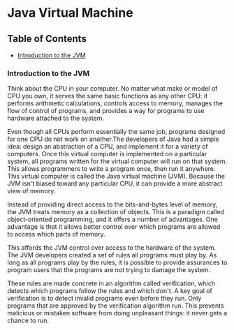 # Java Virtual Machine

## Table of Contents
* [Introduction to the JVM](#introduction-to-the-jvm)

### Introduction to the JVM

Think about the CPU in your computer. No matter what make or model of CPU you own, it serves the same basic functions as any other CPU: it performs arithmetic calculations, controls access to memory, manages the flow of
control of programs, and provides a way for programs to use hardware attached to the system.

Even though all CPUs perform essentially the same job, programs designed for one CPU do not work on another.The developers of Java had a simple idea: design an abstraction of a CPU, and implement it for a variety of computers. Once this virtual computer is implemented on a particular system, all programs written for the virtual computer will run on that system. This allows programmers to write a program once, then run it anywhere. This
virtual computer is called the Java virtual machine (JVM). Because the JVM isn't biased toward any particular CPU, it can provide a more abstract view of memory.

Instead of providing direct access to the bits-and-bytes level of memory, the JVM treats memory as a collection of objects. This is a paradigm called object-oriented programming, and it offers a number of advantages. One advantage is that it allows better control over which programs are allowed to access which parts of memory.

This affords the JVM control over access to the hardware of the system. The JVM developers created a set of rules
all programs must play by. As long as all programs play by the rules, it is possible to provide assurances to
program users that the programs are not trying to damage the system.

These rules are made concrete in an algorithm called verification, which detects which programs follow the rules
and which don't. A key goal of verification is to detect invalid programs even before they run. Only programs that
are approved by the verification algorithm run. This prevents malicious or mistaken software from doing
unpleasant things: it never gets a chance to run.
